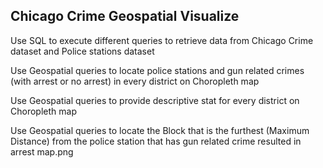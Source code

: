 ## Chicago Crime Geospatial Visualize

Use SQL to execute different queries to retrieve data from Chicago Crime dataset and Police stations dataset


Use Geospatial queries to locate police stations and gun related crimes (with arrest or no arrest) in every district on Choropleth map


Use Geospatial queries to provide descriptive stat for every district on Choropleth map


Use Geospatial queries to locate the Block that is the furthest (Maximum Distance) from the police station that has gun related crime resulted in arrest
map.png
